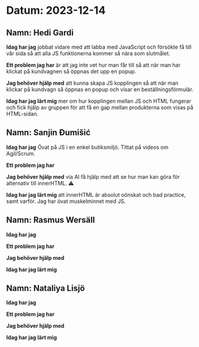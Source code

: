# Datum: 2023-12-14

## Namn: Hedi Gardi

**Idag har jag** jobbat vidare med att labba med JavaScript och försökte få till vår sida så att alla JS funktionerna kommer så nära som slutmålet.

**Ett problem jag har** är att jag inte vet hur man får till så att när man har klickat på kundvagnen så öppnas det upp en popup.

**Jag behöver hjälp med** att kunna skapa JS kopplingen så att när man klickar på kundvagn så öppnas en popup och visar en beställningsförmulär.

**Idag har jag lärt mig** mer om hur kopplingen mellan JS och HTML fungerar och fick hjälp av gruppen för att få en gap mellan produkterna som visas på HTML-sidan.

## Namn: Sanjin Đumišić

**Idag har jag** Övat på JS i en enkel butiksmiljö. Tittat på videos om Agil/Scrum.

**Ett problem jag har**

**Jag behöver hjälp med** via AI få hjälp med att se hur man kan göra för alternativ till innerHTML. :warning:

**Idag har jag lärt mig** att innerHTML är absolut oönskat och bad practice, samt varför. Jag har övat muskelminnet med JS.

## Namn: Rasmus Wersäll

**Idag har jag**

**Ett problem jag har**

**Jag behöver hjälp med**

**Idag har jag lärt mig**

## Namn: Nataliya Lisjö

**Idag har jag**

**Ett problem jag har**

**Jag behöver hjälp med**

**Idag har jag lärt mig**
